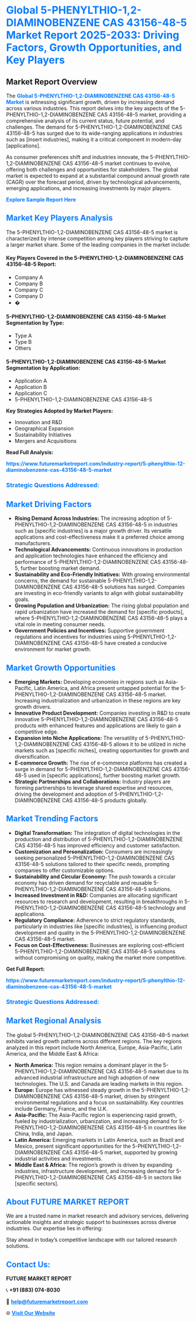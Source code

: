 <h1 style="color: #007BFF;">Global 5-PHENYLTHIO-1,2-DIAMINOBENZENE CAS 43156-48-5 Market Report 2025-2033: Driving Factors, Growth Opportunities, and Key Players</h1>

<section id="overview">
<h2>Market Report Overview</h2>
<p>The <a href="https://www.futuremarketreport.com/industry-report/5-phenylthio-12-diaminobenzene-cas-43156-48-5-market" style="color: #007BFF; text-decoration: none;"><strong>Global 5-PHENYLTHIO-1,2-DIAMINOBENZENE CAS 43156-48-5 Market</strong></a> is witnessing significant growth, driven by increasing demand across various industries. This report delves into the key aspects of the 5-PHENYLTHIO-1,2-DIAMINOBENZENE CAS 43156-48-5 market, providing a comprehensive analysis of its current status, future potential, and challenges. The demand for 5-PHENYLTHIO-1,2-DIAMINOBENZENE CAS 43156-48-5 has surged due to its wide-ranging applications in industries such as [insert industries], making it a critical component in modern-day [applications].</p>
<p>As consumer preferences shift and industries innovate, the 5-PHENYLTHIO-1,2-DIAMINOBENZENE CAS 43156-48-5 market continues to evolve, offering both challenges and opportunities for stakeholders. The global market is expected to expand at a substantial compound annual growth rate (CAGR) over the forecast period, driven by technological advancements, emerging applications, and increasing investments by major players.</p>
</section>

<section id="overview">
<p><a href="https://www.futuremarketreport.com/request-sample/reportId=119617" style="color: #007BFF; text-decoration: none;"><strong>Explore Sample Report Here</strong></a></p>
</section>

<section id="key-players">
<h2 style="color: #007BFF;">Market Key Players Analysis</h2>
<p>The 5-PHENYLTHIO-1,2-DIAMINOBENZENE CAS 43156-48-5 market is characterized by intense competition among key players striving to capture a larger market share. Some of the leading companies in the market include:</p>
<h4>Key Players Covered in the 5-PHENYLTHIO-1,2-DIAMINOBENZENE CAS 43156-48-5 Report:</h4>
<ul><li>Company A</li><li>Company B</li><li>Company C</li><li>Company D</li><li>�</li></ul>
<h4>5-PHENYLTHIO-1,2-DIAMINOBENZENE CAS 43156-48-5 Market Segmentation by Type:</h4>
<ul><li>Type A</li><li>Type B</li><li>Others</li></ul>

<h4>5-PHENYLTHIO-1,2-DIAMINOBENZENE CAS 43156-48-5 Market Segmentation by Application:</h4>
<ul><li>Application A</li><li>Application B</li><li>Application C</li><li>5-PHENYLTHIO-1,2-DIAMINOBENZENE CAS 43156-48-5</li></ul>
<p><strong>Key Strategies Adopted by Market Players:</strong></p>
<ul>
<li>Innovation and R&D</li>
<li>Geographical Expansion</li>
<li>Sustainability Initiatives</li>
<li>Mergers and Acquisitions</li>
</ul>
</section>

<section>
<p><strong>Read Full Analysis: </strong></p><a href="https://www.futuremarketreport.com/industry-report/5-phenylthio-12-diaminobenzene-cas-43156-48-5-market" style="color: #007BFF; text-decoration: none;"><strong>https://www.futuremarketreport.com/industry-report/5-phenylthio-12-diaminobenzene-cas-43156-48-5-market</strong></a>
<h3 style="color: #007BFF;">Strategic Questions Addressed:</h3>
</section>

<section id="driving-factors">
<h2 style="color: #007BFF;">Market Driving Factors</h2>
<ul>
<li><strong>Rising Demand Across Industries:</strong> The increasing adoption of 5-PHENYLTHIO-1,2-DIAMINOBENZENE CAS 43156-48-5 in industries such as [specific industries] is a major growth driver. Its versatile applications and cost-effectiveness make it a preferred choice among manufacturers.</li>
<li><strong>Technological Advancements:</strong> Continuous innovations in production and application technologies have enhanced the efficiency and performance of 5-PHENYLTHIO-1,2-DIAMINOBENZENE CAS 43156-48-5, further boosting market demand.</li>
<li><strong>Sustainability and Eco-Friendly Initiatives:</strong> With growing environmental concerns, the demand for sustainable 5-PHENYLTHIO-1,2-DIAMINOBENZENE CAS 43156-48-5 solutions has surged. Companies are investing in eco-friendly variants to align with global sustainability goals.</li>
<li><strong>Growing Population and Urbanization:</strong> The rising global population and rapid urbanization have increased the demand for [specific products], where 5-PHENYLTHIO-1,2-DIAMINOBENZENE CAS 43156-48-5 plays a vital role in meeting consumer needs.</li>
<li><strong>Government Policies and Incentives:</strong> Supportive government regulations and incentives for industries using 5-PHENYLTHIO-1,2-DIAMINOBENZENE CAS 43156-48-5 have created a conducive environment for market growth.</li>
</ul>
</section>

<section id="growth-opportunities">
<h2 style="color: #007BFF;">Market Growth Opportunities</h2>
<ul>
<li><strong>Emerging Markets:</strong> Developing economies in regions such as Asia-Pacific, Latin America, and Africa present untapped potential for the 5-PHENYLTHIO-1,2-DIAMINOBENZENE CAS 43156-48-5 market. Increasing industrialization and urbanization in these regions are key growth drivers.</li>
<li><strong>Innovative Product Development:</strong> Companies investing in R&D to create innovative 5-PHENYLTHIO-1,2-DIAMINOBENZENE CAS 43156-48-5 products with enhanced features and applications are likely to gain a competitive edge.</li>
<li><strong>Expansion into Niche Applications:</strong> The versatility of 5-PHENYLTHIO-1,2-DIAMINOBENZENE CAS 43156-48-5 allows it to be utilized in niche markets such as [specific niches], creating opportunities for growth and diversification.</li>
<li><strong>E-commerce Growth:</strong> The rise of e-commerce platforms has created a surge in demand for 5-PHENYLTHIO-1,2-DIAMINOBENZENE CAS 43156-48-5 used in [specific applications], further boosting market growth.</li>
<li><strong>Strategic Partnerships and Collaborations:</strong> Industry players are forming partnerships to leverage shared expertise and resources, driving the development and adoption of 5-PHENYLTHIO-1,2-DIAMINOBENZENE CAS 43156-48-5 products globally.</li>
</ul>
</section>

<section id="trending-factors">
<h2 style="color: #007BFF;">Market Trending Factors</h2>
<ul>
<li><strong>Digital Transformation:</strong> The integration of digital technologies in the production and distribution of 5-PHENYLTHIO-1,2-DIAMINOBENZENE CAS 43156-48-5 has improved efficiency and customer satisfaction.</li>
<li><strong>Customization and Personalization:</strong> Consumers are increasingly seeking personalized 5-PHENYLTHIO-1,2-DIAMINOBENZENE CAS 43156-48-5 solutions tailored to their specific needs, prompting companies to offer customizable options.</li>
<li><strong>Sustainability and Circular Economy:</strong> The push towards a circular economy has driven demand for recyclable and reusable 5-PHENYLTHIO-1,2-DIAMINOBENZENE CAS 43156-48-5 solutions.</li>
<li><strong>Increased Investment in R&D:</strong> Companies are allocating significant resources to research and development, resulting in breakthroughs in 5-PHENYLTHIO-1,2-DIAMINOBENZENE CAS 43156-48-5 technology and applications.</li>
<li><strong>Regulatory Compliance:</strong> Adherence to strict regulatory standards, particularly in industries like [specific industries], is influencing product development and quality in the 5-PHENYLTHIO-1,2-DIAMINOBENZENE CAS 43156-48-5 market.</li>
<li><strong>Focus on Cost-Effectiveness:</strong> Businesses are exploring cost-efficient 5-PHENYLTHIO-1,2-DIAMINOBENZENE CAS 43156-48-5 solutions without compromising on quality, making the market more competitive.</li>
</ul>
</section>

<section>
<p><strong>Get Full Report: </strong></p><a href="https://www.futuremarketreport.com/industry-report/5-phenylthio-12-diaminobenzene-cas-43156-48-5-market" style="color: #007BFF; text-decoration: none;"><strong>https://www.futuremarketreport.com/industry-report/5-phenylthio-12-diaminobenzene-cas-43156-48-5-market</strong></a>
<h3 style="color: #007BFF;">Strategic Questions Addressed:</h3>
</section>


<section id="regional-analysis">
<h2 style="color: #007BFF;">Market Regional Analysis</h2>
<p>The global 5-PHENYLTHIO-1,2-DIAMINOBENZENE CAS 43156-48-5 market exhibits varied growth patterns across different regions. The key regions analyzed in this report include North America, Europe, Asia-Pacific, Latin America, and the Middle East & Africa:</p>
<ul>
<li><strong>North America:</strong> This region remains a dominant player in the 5-PHENYLTHIO-1,2-DIAMINOBENZENE CAS 43156-48-5 market due to its advanced industrial infrastructure and high adoption of new technologies. The U.S. and Canada are leading markets in this region.</li>
<li><strong>Europe:</strong> Europe has witnessed steady growth in the 5-PHENYLTHIO-1,2-DIAMINOBENZENE CAS 43156-48-5 market, driven by stringent environmental regulations and a focus on sustainability. Key countries include Germany, France, and the U.K.</li>
<li><strong>Asia-Pacific:</strong> The Asia-Pacific region is experiencing rapid growth, fueled by industrialization, urbanization, and increasing demand for 5-PHENYLTHIO-1,2-DIAMINOBENZENE CAS 43156-48-5 in countries like China, India, and Japan.</li>
<li><strong>Latin America:</strong> Emerging markets in Latin America, such as Brazil and Mexico, present significant opportunities for the 5-PHENYLTHIO-1,2-DIAMINOBENZENE CAS 43156-48-5 market, supported by growing industrial activities and investments.</li>
<li><strong>Middle East & Africa:</strong> The region’s growth is driven by expanding industries, infrastructure development, and increasing demand for 5-PHENYLTHIO-1,2-DIAMINOBENZENE CAS 43156-48-5 in sectors like [specific sectors].</li>
</ul>
</section>

<footer>
<h2 style="color: #007BFF;">About FUTURE MARKET REPORT</h2>
<p>We are a trusted name in market research and advisory services, delivering actionable insights and strategic support to businesses across diverse industries. Our expertise lies in offering:</p>

<p>Stay ahead in today’s competitive landscape with our tailored research solutions.</p>

<h2 style="color: #007BFF;">Contact Us:</h2>
<p><strong>FUTURE MARKET REPORT</strong></p>
<p>📞 <strong>+91 (883) 074-8030</strong></p>
<p>📧 <strong><a href="mailto:help@futuremarketreport.com" style="color: #007BFF;">help@futuremarketreport.com</a></strong></p>
<p>🌐 <strong><a href="https://www.futuremarketreport.com/" style="color: #007BFF;">Visit Our Website</a></strong></p>
</footer>
